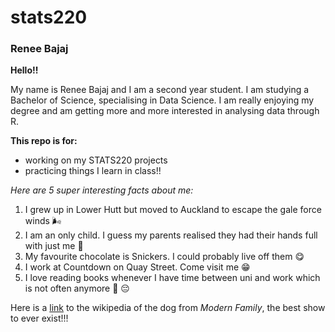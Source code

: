 # stats220

### **Renee Bajaj** ###

__Hello!!__

My name is Renee Bajaj and I am a second year student. I am studying a Bachelor of Science, specialising in Data Science. I am really enjoying my degree and am getting more and more interested in analysing data through R.

**This repo is for:**
- working on my STATS220 projects 
- practicing things I learn in class!!

_Here are 5 super interesting facts about me:_
1. I grew up in Lower Hutt but moved to Auckland to escape the gale force winds :wind_face:
2. I am an only child. I guess my parents realised they had their hands full with just me :girl:
3. My favourite chocolate is Snickers. I could probably live off them :yum:
4. I work at Countdown on Quay Street. Come visit me :grin:
5. I love reading books whenever I have time between uni and work which is not often anymore :open_book: :pensive:

Here is a [link](https://en.wikipedia.org/wiki/Brigitte_(dog)) to the wikipedia of the dog from _Modern Family_, the best show to ever exist!!!
